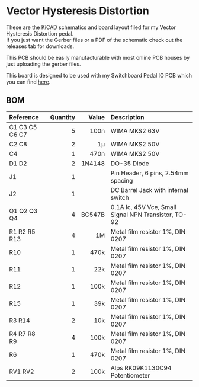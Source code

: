 # Vector Hysteresis Distortion

These are the KiCAD schematics and board layout filed for my Vector Hysteresis Distortion pedal.  
If you just want the Gerber files or a PDF of the schematic check out the releases tab for downloads.

This PCB should be easily manufacturable with most online PCB houses by just uploading the gerber files.

This board is designed to be used with my Switchboard Pedal IO PCB which you can find [here](https://github.com/NuclearLighthouseStudios/Switchboard).

## BOM

| Reference      | Quantity | Value  | Description                                          |
| :------------- | -------: | -----: | :--------------------------------------------------- |
| C1 C3 C5 C6 C7 | 5        | 100n   | WIMA MKS2 63V                                        |
| C2 C8          | 2        | 1µ     | WIMA MKS2 50V                                        |
| C4             | 1        | 470n   | WIMA MKS2 50V                                        |
| D1 D2          | 2        | 1N4148 | DO-35 Diode                                          |
| J1             | 1        |        | Pin Header, 6 pins, 2.54mm spacing                   |
| J2             | 1        |        | DC Barrel Jack with internal switch                  |
| Q1 Q2 Q3 Q4    | 4        | BC547B | 0.1A Ic, 45V Vce, Small Signal NPN Transistor, TO-92 |
| R1 R2 R5 R13   | 4        | 1M     | Metal film resistor 1%, DIN 0207                     |
| R10            | 1        | 470k   | Metal film resistor 1%, DIN 0207                     |
| R11            | 1        | 22k    | Metal film resistor 1%, DIN 0207                     |
| R12            | 1        | 100k   | Metal film resistor 1%, DIN 0207                     |
| R15            | 1        | 39k    | Metal film resistor 1%, DIN 0207                     |
| R3 R14         | 2        | 10k    | Metal film resistor 1%, DIN 0207                     |
| R4 R7 R8 R9    | 4        | 100k   | Metal film resistor 1%, DIN 0207                     |
| R6             | 1        | 470k   | Metal film resistor 1%, DIN 0207                     |
| RV1 RV2        | 2        | 100k   | Alps RK09K1130C94 Potentiometer                      |
